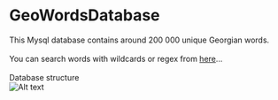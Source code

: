 # GeoWordsDatabase
This Mysql database contains around 200 000 unique Georgian words. 
<br><br>
 You can search words with wildcards or regex from <a href="http://www.geowords.ga" targer="_blank" >here</a>...
 <br><br>
Database structure
<br>
![Alt text](https://raw.githubusercontent.com/bumbeishvili/GeoWordsDatabase/master/relations.png?raw=true "Optional Title")
